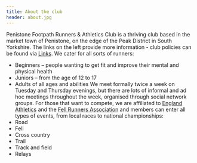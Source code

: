 ```yaml
---
title: About the club
header: about.jpg
---
```

Penistone Footpath Runners & Athletics Club is a thriving club based in the market town of Penistone, on the edge of the Peak District in South Yorkshire. The links on the left provide more information - club policies can be found via [Links](https://pfrac.co.uk/about/links). 
We cater for all sorts of runners:

* Beginners &ndash; people wanting to get fit and improve their mental and physical health
* Juniors &ndash; from the age of 12 to 17
* Adults of all ages and abilities
  We meet formally twice a week on Tuesday and Thursday evenings, but there are lots of informal and ad hoc meetings throughout the week, organised through social network groups.
  For those that want to compete, we are affiliated to [England Athletics](https://www.englandathletics.org/clubs-and-facilities/) and the [Fell Runners Association](https://www.fellrunner.org.uk/) and members can enter all types of events, from local races to national championships:
* Road
* Fell
* Cross country
* Trail
* Track and field
* Relays